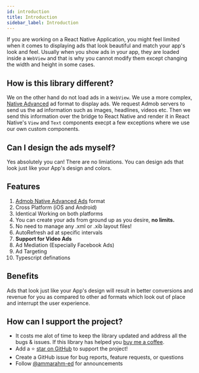 ```yaml
---
id: introduction
title: Introduction
sidebar_label: Introduction
---
```


If you are working on a React Native Application, you might feel limited when it comes to displaying ads that look beautiful and match your app's look and feel. Usually when you show ads in your app, they are loaded inside a `WebView` and that is why you cannot modify them except changing the width and height in some cases.

## How is this library different?

We on the other hand do not load ads in a `WebView`. We use a more complex, [Native Advanced](https://developers.google.com/admob/android/native/start) ad format to display ads. We request Admob servers to send us the ad information such as images, headlines, videos etc. Then we send this information over the bridge to React Native and render it in React Native's `View` and `Text` components execpt a few exceptions where we use our own custom components.

## Can I design the ads myself?

Yes absolutely you can! There are no limiations. You can design ads that look just like your App's design and colors.

## Features

1.  [Admob Native Advanced Ads](https://developers.google.com/admob/android/native/start) format
2.  Cross Platform (iOS and Android)
3.  Identical Working on both platforms
4.  You can create your ads from ground up as you desire, **no limits.**
5.  No need to manage any .xml or .xib layout files!
6.  AutoRefresh ad at specific intervals
7.  **Support for Video Ads**
8.  Ad Mediation (Especially Facebook Ads)
9.  Ad Targeting
10. Typescript definations

## Benefits

Ads that look just like your App's design will result in better conversions and revenue for you as compared to other ad formats which look out of place and interrupt the user experience.

## How can I support the project?

- It costs me alot of time to keep the library updated and address all the bugs & issues. If this library has helped you [buy me a coffee](https://ko-fi.com/ammarahmed).
- Add a ⭐️ [star on GitHub](https://github.com/ammarahm-ed/react-native-admob-native-ads) to support the project!
- Create a GitHub issue for bug reports, feature requests, or questions
- Follow [@ammarahm-ed](https://github.com/ammarahm-ed) for announcements
